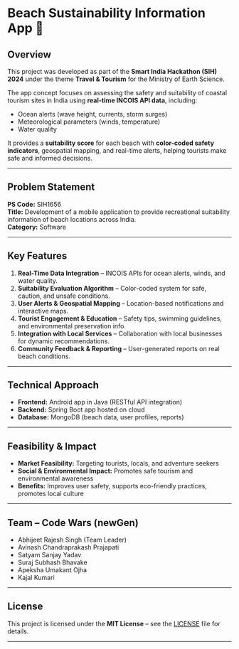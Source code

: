 # Beach Sustainability Information App 🌊

## Overview
This project was developed as part of the **Smart India Hackathon (SIH) 2024** under the theme **Travel & Tourism** for the Ministry of Earth Science.

The app concept focuses on assessing the safety and suitability of coastal tourism sites in India using **real-time INCOIS API data**, including:
- Ocean alerts (wave height, currents, storm surges)
- Meteorological parameters (winds, temperature)
- Water quality

It provides a **suitability score** for each beach with **color-coded safety indicators**, geospatial mapping, and real-time alerts, helping tourists make safe and informed decisions.

---

## Problem Statement
**PS Code:** SIH1656  
**Title:** Development of a mobile application to provide recreational suitability information of beach locations across India.  
**Category:** Software

---

## Key Features
1. **Real-Time Data Integration** – INCOIS APIs for ocean alerts, winds, and water quality.  
2. **Suitability Evaluation Algorithm** – Color-coded system for safe, caution, and unsafe conditions.  
3. **User Alerts & Geospatial Mapping** – Location-based notifications and interactive maps.  
4. **Tourist Engagement & Education** – Safety tips, swimming guidelines, and environmental preservation info.  
5. **Integration with Local Services** – Collaboration with local businesses for dynamic recommendations.  
6. **Community Feedback & Reporting** – User-generated reports on real beach conditions.

---

## Technical Approach
- **Frontend:** Android app in Java (RESTful API integration)  
- **Backend:** Spring Boot app hosted on cloud  
- **Database:** MongoDB (beach data, user profiles, reports)  

---

## Feasibility & Impact
- **Market Feasibility:** Targeting tourists, locals, and adventure seekers  
- **Social & Environmental Impact:** Promotes safe tourism and environmental awareness  
- **Benefits:** Improves user safety, supports eco-friendly practices, promotes local culture  

---

## Team – Code Wars (newGen)
- Abhijeet Rajesh Singh (Team Leader)  
- Avinash Chandraprakash Prajapati  
- Satyam Sanjay Yadav  
- Suraj Subhash Bhavake  
- Apeksha Umakant Ojha  
- Kajal Kumari  

---

## License
This project is licensed under the **MIT License** – see the [LICENSE](LICENSE) file for details.

---
